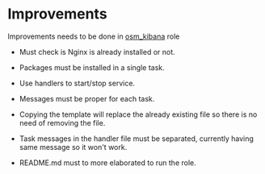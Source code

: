 # Improvements

Improvements needs to be done in [osm_kibana](https://github.com/opstree-ansible/osm_kibana) role

* Must check is Nginx is already installed or not.

* Packages must be installed in a single task.

* Use handlers to start/stop service.

* Messages must be proper for each task.

* Copying the template will replace the already existing file so there is no need of removing the file.

* Task messages in the handler file must be separated, currently having same message so it won't work.

* README.md must to more elaborated to run the role.
